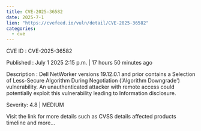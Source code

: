 ```yaml
--- 
title: CVE-2025-36582
date: 2025-7-1
lien: "https://cvefeed.io/vuln/detail/CVE-2025-36582"
categories:
  - cve
---
```


CVE ID : CVE-2025-36582

Published :  July 1
2025
2:15 p.m. | 17 hours
50 minutes ago

Description : Dell NetWorker
versions 19.12.0.1 and prior
contains a Selection of Less-Secure Algorithm During Negotiation ('Algorithm Downgrade') vulnerability. An unauthenticated attacker with remote access could potentially exploit this vulnerability
leading to Information disclosure.

Severity: 4.8 | MEDIUM

Visit the link for more details
such as CVSS details
affected products
timeline
and more...
